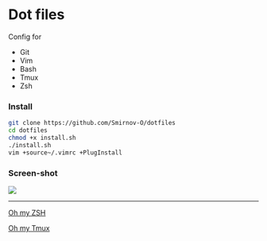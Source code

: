 # Dot files

Config for

- Git
- Vim
- Bash
- Tmux
- Zsh

### Install

~~~bash
git clone https://github.com/Smirnov-O/dotfiles
cd dotfiles
chmod +x install.sh
./install.sh
vim +source~/.vimrc +PlugInstall
~~~

### Screen-shot

![](https://i.imgur.com/yHVgYZ7.png)

---

[Oh my ZSH](https://github.com/ohmyzsh/ohmyzsh)

[Oh my Tmux](https://github.com/gpakosz/.tmux)
